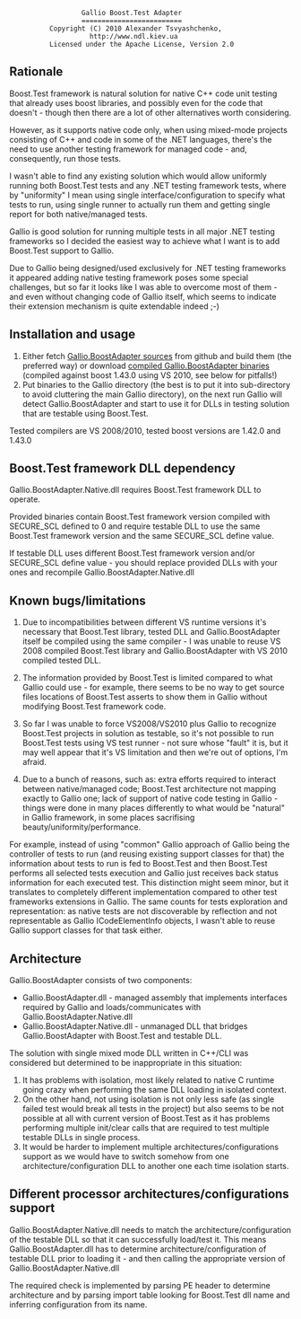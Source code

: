                       Gallio Boost.Test Adapter
                      =========================
              Copyright (C) 2010 Alexander Tsvyashchenko,
                        http://www.ndl.kiev.ua
              Licensed under the Apache License, Version 2.0

Rationale
---------

Boost.Test framework is natural solution for native C++ code unit testing
that already uses boost libraries, and possibly even for the code that doesn't -
though then there are a lot of other alternatives worth considering.

However, as it supports native code only, when using mixed-mode projects
consisting of C++ and code in some of the .NET languages, there's the need to
use another testing framework for managed code - and, consequently, run
those tests.

I wasn't able to find any existing solution which would allow uniformly
running both Boost.Test tests and any .NET testing framework tests, where by
"uniformity" I mean using single interface/configuration to specify what tests
to run, using single runner to actually run them and getting single report for
both native/managed tests.

Gallio is good solution for running multiple tests in all major .NET testing
frameworks so I decided the easiest way to achieve what I want is to add
Boost.Test support to Gallio.

Due to Gallio being designed/used exclusively for .NET testing frameworks it
appeared adding native testing framework poses some special challenges, but so
far it looks like I was able to overcome most of them - and even without
changing code of Gallio itself, which seems to indicate their extension
mechanism is quite extendable indeed ;-)

Installation and usage
----------------------

1. Either fetch [Gallio.BoostAdapter sources](http://github.com/ndl/Gallio.BoostAdapter) from github and build them (the preferred way) or download [compiled Gallio.BoostAdapter binaries](http://www.ndl.kiev.ua/downloads/Gallio.BoostAdapter-0.0.1-bin.zip) (compiled against boost 1.43.0 using VS 2010, see below for pitfalls!)
2. Put binaries to the Gallio directory (the best is to put it into sub-directory to avoid cluttering the main Gallio directory),
on the next run Gallio will detect Gallio.BoostAdapter and start to use it for
DLLs in testing solution that are testable using Boost.Test.

Tested compilers are VS 2008/2010, tested boost versions are 1.42.0 and 1.43.0

Boost.Test framework DLL dependency
-----------------------------------

Gallio.BoostAdapter.Native.dll requires Boost.Test framework DLL to operate.

Provided binaries contain Boost.Test framework version compiled with
SECURE_SCL defined to 0 and require testable DLL to use the same
Boost.Test framework version and the same SECURE_SCL define value.

If testable DLL uses different Boost.Test framework version and/or SECURE_SCL
define value - you should replace provided DLLs with your ones and recompile
Gallio.BoostAdapter.Native.dll

Known bugs/limitations
----------------------

1. Due to incompatibilities between different VS runtime versions it's necessary
that Boost.Test library, tested DLL and Gallio.BoostAdapter itself be compiled
using the same compiler - I was unable to reuse
VS 2008 compiled Boost.Test library and Gallio.BoostAdapter
with VS 2010 compiled tested DLL.

2. The information provided by Boost.Test is limited compared to what Gallio could
use - for example, there seems to be no way to get source files locations
of Boost.Test asserts to show them in Gallio without modifying Boost.Test
framework code.

3. So far I was unable to force VS2008/VS2010 plus Gallio to recognize
Boost.Test projects in solution as testable, so it's not possible to run
Boost.Test tests using VS test runner - not sure whose "fault" it is,
but it may well appear that it's VS limitation and then we're out
of options, I'm afraid.

4. Due to a bunch of reasons, such as: extra efforts required to interact
between native/managed code; Boost.Test architecture not mapping exactly
to Gallio one; lack of support of native code testing in Gallio - things were
done in many places differently to what would be "natural" in Gallio framework,
in some places sacrifising beauty/uniformity/performance.

For example, instead of using "common" Gallio approach of Gallio being the
controller of tests to run (and reusing existing support classes for that)
the information about tests to run is fed to Boost.Test and then Boost.Test
performs all selected tests execution and Gallio just receives back status
information for each executed test. This distinction might seem minor, but it
translates to completely different implementation compared to other test
frameworks extensions in Gallio. The same counts for tests exploration and
representation: as native tests are not discoverable by reflection and not
representable as Gallio ICodeElementInfo objects, I wasn't able to reuse
Gallio support classes for that task either.

Architecture
------------

Gallio.BoostAdapter consists of two components:

 * Gallio.BoostAdapter.dll - managed assembly that implements interfaces
   required by Gallio and loads/communicates with Gallio.BoostAdapter.Native.dll
 * Gallio.BoostAdapter.Native.dll - unmanaged DLL that bridges
   Gallio.BoostAdapter with Boost.Test and testable DLL.

The solution with single mixed mode DLL written in C++/CLI was considered but
determined to be inappropriate in this situation:

 1. It has problems with isolation, most likely related to native C
    runtime going crazy when performing the same DLL loading in isolated context.
 2. On the other hand, not using isolation is not only less safe (as single
    failed test would break all tests in the project) but also seems to be not
    possible at all with current version of Boost.Test as it has problems
    performing multiple init/clear calls that are required to test multiple
    testable DLLs in single process.
 3. It would be harder to implement multiple architectures/configurations
    support as we would have to switch somehow from one
    architecture/configuration DLL to another one each time isolation starts.

Different processor architectures/configurations support
--------------------------------------------------------

Gallio.BoostAdapter.Native.dll needs to match the architecture/configuration
of the testable DLL so that it can successfully load/test it. This means
Gallio.BoostAdapter.dll has to determine architecture/configuration of testable
DLL prior to loading it - and then calling the appropriate version of
Gallio.BoostAdapter.Native.dll

The required check is implemented by parsing PE header to determine architecture
and by parsing import table looking for Boost.Test dll name and inferring
configuration from its name.
